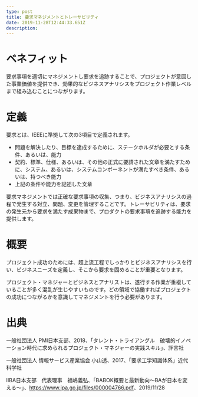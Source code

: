 ```yaml
---
type: post
title: 要求マネジメントとトレーサビリティ
date: 2019-11-28T12:44:33.651Z
description:
---
```

# ベネフィット

要求事項を適切にマネジメントし要求を追跡することで、プロジェクトが意図した事業価値を提供でき、効果的なビジネスアナリシスをプロジェクト作業レベルまで組み込むことにつながります。

# 定義

要求とは、IEEEに準拠して次の3項目で定義されます。

* 問題を解決したり、目標を達成するために、ステークホルダが必要とする条件、あるいは、能力
* 契約、標準、仕様、あるいは、その他の正式に要請された文章を満たすために、システム、あるいは、システムコンポーネントが満たすべき条件、あるいは、持つべき能力
* 上記の条件や能力を記述した文章

要求マネジメントでは正確な要求事項の収集、つまり、ビジネスアナリシスの過程で発生する対立、問題、変更を管理することです。トレーサビリティは、要求の発生元から要求を満たす成果物まで、プロダクトの要求事項を追跡する能力を提供します。

# 概要

プロジェクト成功のためには、超上流工程でしっかりとビジネスアナリシスを行い、ビジネスニーズを定義し、そこから要求を固めることが重要となります。

プロジェクト・マネジャーとビジネスとアナリストは、遂行する作業が重複していることが多く混乱が生じやすいものです。どの領域で協働すればプロジェクトの成功につながるかを意識してマネジメントを行う必要があります。

# 出典

一般社団法人 PMI日本支部、2018、「タレント・トライアングル　破壊的イノベーション時代に求められるプロジェクト・マネジャーの実践スキル」、評言社

一般社団法人 情報サービス産業協会 小山透、2017、「要求工学知識体系」近代科学社

IIBA日本支部　代表理事　福嶋義弘、「BABOK概要と最新動向～BAが日本を変える～」、<https://www.ipa.go.jp/files/000004766.pdf>、2019/11/28
